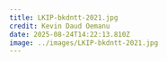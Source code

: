 ```yaml
---
title: LKIP-bkdntt-2021.jpg
credit: Kevin Daud Oemanu
date: 2025-08-24T14:22:13.810Z
image: ../images/LKIP-bkdntt-2021.jpg
---
```


